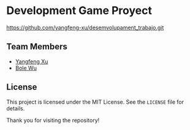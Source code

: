 # Development Game Proyect

https://github.com/yangfeng-xu/desemvolupament_trabajo.git

## Team Members

- [Yangfeng Xu](https://github.com/yangfeng-xu)
- [Bole Wu](https://github.com/Bole05)

## License

This project is licensed under the MIT License. See the `LICENSE` file for details.

Thank you for visiting the repository!
